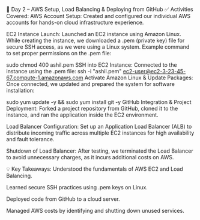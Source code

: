 📅 Day 2 – AWS Setup, Load Balancing & Deploying from GitHub
✅ Activities Covered:
AWS Account Setup:
Created and configured our individual AWS accounts for hands-on cloud infrastructure experience.

EC2 Instance Launch:
Launched an EC2 instance using Amazon Linux. While creating the instance, we downloaded a .pem (private key) file for secure SSH access, as we were using a Linux system.
Example command to set proper permissions on the .pem file:

sudo chmod 400 ashil.pem
SSH into EC2 Instance:
Connected to the instance using the .pem file:
ssh -i "ashil.pem" ec2-user@ec2-3-23-45-67.compute-1.amazonaws.com
Activate Amazon Linux & Update Packages:
Once connected, we updated and prepared the system for software installation:

sudo yum update -y && sudo yum install git -y
GitHub Integration & Project Deployment:
Forked a project repository from GitHub, cloned it to the instance, and ran the application inside the EC2 environment.

Load Balancer Configuration:
Set up an Application Load Balancer (ALB) to distribute incoming traffic across multiple EC2 instances for high availability and fault tolerance.

Shutdown of Load Balancer:
After testing, we terminated the Load Balancer to avoid unnecessary charges, as it incurs additional costs on AWS.

💡 Key Takeaways:
Understood the fundamentals of AWS EC2 and Load Balancing.

Learned secure SSH practices using .pem keys on Linux.

Deployed code from GitHub to a cloud server.

Managed AWS costs by identifying and shutting down unused services.


